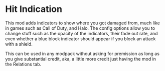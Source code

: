 # Hit Indication

This mod adds indicators to show where you got damaged from, much like in games such as Call of Duty, and Halo. The config options allow you to change stuff such as the opacity of the indicators, their fade out rate, and even whether a blue block indicator should appear if you block an attack with a shield.

This can be used in any modpack without asking for premission as long as you give substantial credit, aka, a little more credit just having the mod in the Relations tab.

